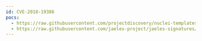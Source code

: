 ```yaml
---
id: CVE-2018-19386
pocs:
  - https://raw.githubusercontent.com/projectdiscovery/nuclei-templates/master/cves/2018/CVE-2018-19386.yaml
  - https://raw.githubusercontent.com/jaeles-project/jaeles-signatures/master/cves/solarwinds-xss-cve-2018-19386.yaml
---
```

